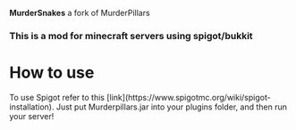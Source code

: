 <b>MurderSnakes</b>
a fork of MurderPillars
<h3>This is a mod for minecraft servers using spigot/bukkit</h3
<br><h1>How to use</h1>
To use Spigot refer to this [link](https://www.spigotmc.org/wiki/spigot-installation).
Just put Murderpillars.jar into your plugins folder, and then run your server!
